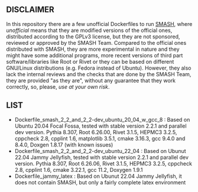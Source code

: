 ## DISCLAIMER

In this repository there are a few unofficial Dockerfiles to run [SMASH](https://github.com/smash-transport/smash), where *unofficial* means that they are modified versions of the official ones, distributed according to the GPLv3 license, but they are not sponsored, reviewed or approved by the SMASH Team.
Compared to the official ones distributed with SMASH, they are more experimental in nature and they might have some additional programs, more recent versions of third part software/libraries like Root or Rivet or they can be based on different GNU/Linux distributions (e.g. Fedora instead of Ubuntu). However, they also lack the internal reviews and the checks that are done by the SMASH Team, they are provided "as they are", without any guarantee that they work correctly, so, please, *use at your own risk*.

## LIST

- Dockerfile_smash_2_2_and_2_2-dev_ubuntu_20_04_w_gcc_8 : Based on Ubuntu 20.04 Focal Fossa, tested with stable version 2.2.1 and parallel dev version. Pythia 8.307, Root 6.26.00, Rivet 3.1.5, HEPMC3 3.2.5, cppcheck 2.8, cpplint 1.6, matplotlib 3.5.1, cmake 3.16.3, gcc 9.4.0 and 8.4.0, Doxgen 1.8.17 (with known issues)
- Dockerfile_smash_2_2_and_2_2-dev_ubuntu_22_04 : Based on Ubunut 22.04 Jammy Jellyfish, tested with stable version 2.2.1 and parallel dev version. Pythia 8.307, Root 6.26.06, Rivet 3.1.5, HEPMC3 3.2.5, cppcheck 2.8, cpplint 1.6, cmake 3.22.1, gcc 11.2, Doxygen 1.9.1
- Dockerfile_jammy_latex : Based on Ubunut 22.04 Jammy Jellyfish, it does not contain SMASH, but only a fairly complete latex environment
